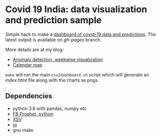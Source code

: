 # Covid 19 India: data visualization and prediction sample

Simple hack to make a [dashboard of covid-19 data and predictions](https://vsbabu.github.io/covid19_fb_ts/).
The latest output is available on *gh-pages* branch.

More details are at my blog:

- [Anomaly detection, weekwise visualization](http://vsbabu.org/twenties/weekwise_anomaly_detection/)
- [Calendar map](http://vsbabu.org/twenties/calmap_vis/)

``make`` will run the main `csv2dashboard.sh` script which will
generate an *index.html* file along with the charts as pngs.

## Dependencies
- python 3.8 with pandas, numpy etc
- [FB Prophet, python](https://facebook.github.io/prophet/)
- [XSV](https://github.com/BurntSushi/xsv)
- [jq](https://stedolan.github.io/jq/)
- gnu make


